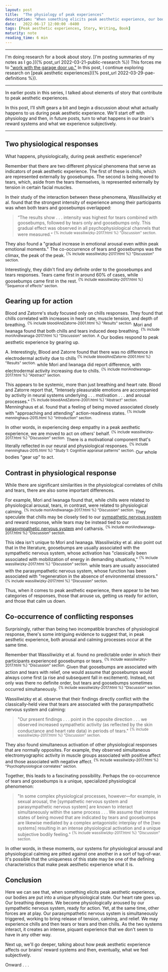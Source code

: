 ```yaml
---
layout: post
title:  "The physiology of peak experiences"
description: "When something elicits peak aesthetic experience, our bodies are put into a unique physiological state that mingles elements of both tension and release."
date:   2022-06-17 12:00:00 -0400
tags: [Peak aesthetic experiences, Story, Writing, Book]
maturity: note
reading_time: 6 min
---
```


---

I'm doing research for a book about story. [I'm posting summaries of my notes as I go.]({% post_url 2022-03-21-public-research %}) This forces me to ["work with the garage door up."](https://notes.andymatuschak.org/Work_with_the_garage_door_up) In this post, I continue exploring research on [peak aesthetic experiences]({% post_url 2022-03-29-pae-definitions %}).

---

In earlier posts in this series, I talked about elements of story that contribute to peak aesthetic experiences.

In this post, I’ll shift gears a bit and begin a discussion about what actually happens to us during peak aesthetic experience. We'll start off with physiology and then, in future posts, turn to what happens in our brain's reward systems and what we experience subjectively.

---

## Two physiological responses

What happens, physiologically, during peak aesthetic experience? 

Remember that there are two different physical phenomena that serve as indicators of peak aesthetic experience. The first of these is chills, which are represented externally by goosebumps. The second is being moved to tears, which, aside from the tears themselves, is represented externally by tension in certain facial muscles.

In their study of the interaction between these phenomena, Wassililwizky et al. found that the strongest intensity of experience among their participants was when both tears and goosebumps overlapped:

> “The results show . . . intensity was highest for tears combined with goosebumps, followed by tears only and goosebumps only. This gradual effect was observed in all psychophysiological channels that were measured.” <sup>{% include wassiliwizky-2017.html %} "Discussion" section.</sup>

They also found a "gradual increase in emotional arousal even within peak emotional moments." The co-occurrence of tears and goosebumps was the climax, the peak of the peak. <sup>{% include wassiliwizky-2017.html %} "Discussion" section.</sup>

Interestingly, they didn't find any definite order to the goosebumps and tears responses. Tears came first in around 60% of cases, while goosebumps came first in the rest. <sup>{% include wassiliwizky-2017.html %} "Sequence of effects" section.</sup>

## Gearing up for action

Blood and Zatorre's study focused only on chills responses. They found that chills correlated with increases in heart rate, muscle tension, and depth of breathing. <sup>{% include bloodAndZatorre-2001.html %} "Results" section.</sup> Mori and Iwanaga found that both chills and tears induced deep breathing. <sup>{% include moriAndIwanaga-2017.html %} "Discussion" section.</sup> <sup class="aside">A</sup> Our bodies respond to peak aesthetic experience by gearing up.

<aside>
A. Interestingly, Blood and Zatorre found that there was no difference in electrodermal activity due to chills <sup>{% include bloodAndZatorre-2001.html %} "Results" section.</sup> while Mori and Iwanaga did report difference, with electrodermal activity increasing due to chills. <sup>{% include moriAndIwanaga-2017.html %} "Abstract" section.</sup>
</aside>

This appears to be systemic, more than just breathing and heart rate. Blood and Zatorre report that, "Intensely pleasurable emotions are accompanied by activity in neural systems underlying . . . motivation . . . and arousal processes." <sup>{% include bloodAndZatorre-2001.html %} "Abstract" section.</sup> Menninghaus et al. found that a feeling of being moved associated closely with "approaching and attending" action-readiness states. <sup>{% include menninghaus-2015.html %} "Introduction" section.</sup> 

In other words, in experiencing deep empathy in a peak aesthetic experience, we are moved to act on others' behalf. <sup>{% include wassiliwizky-2017.html %} "Discussion" section.</sup> There is a motivational component that's literally reflected in our neural and physiological responses. <sup>{% include menninghaus-2015.html %} "Study 1: Cognitive appraisal patterns" section.</sup> Our whole bodies "gear up" to act. 

## Contrast in physiological response

While there are significant similarities in the physiological correlates of chills and tears, there are also some important differences.

For example, Mori and Iwanaga found that, while chills were related to physiological arousal, tears, in contrast, were related to physiological calming. <sup>{% include moriAndIwanaga-2017.html %} "Discussion" section.</sup> They speculate that chills may be closely tied to our [sympathetic nervous system](https://en.wikipedia.org/wiki/Sympathetic_nervous_system) and reward response, while tears may be instead tied to our [parasympathetic nervous system](https://en.wikipedia.org/wiki/Parasympathetic_nervous_system) and catharsis. <sup>{% include moriAndIwanaga-2017.html %} "Discussion" section.</sup>

This idea isn't unique to Mori and Iwanaga. Wassiliwizky et al. also point out that in the literature, goosebumps are usually associated with the sympathetic nervous system, whose activation has "classically been associated with mobilization of energy in demanding situations," <sup>{% include wassiliwizky-2017.html %} "Discussion" section.</sup> while tears are usually associated with the parasympathetic nervous system, whose function has been associated with "regeneration in the absence of environmental stressors." <sup>{% include wassiliwizky-2017.html %} "Discussion" section.</sup> 

Thus, when it comes to peak aesthetic experience, there appear to be two categories of responses, those that arouse us, getting us ready for action, and those that calm us down.

## Co-occurrence of conflicting responses

Surprisingly, rather than being two incompatible branches of physiological response, there's some intriguing evidence to suggest that, in peak aesthetic experience, both arousal and calming processes occur at the same time.

Remember that Wassiliwizky et al. found no predictable order in which their participants experienced goosebumps or tears. <sup>{% include wassiliwizky-2017.html %} "Discussion" section.</sup> Given that goosebumps are associated with action and tears with relief, one would assume that goosebumps would always come first (a rise and subsequent fall in excitement). Instead, not only was there no definite order, but tears and goosebumps sometimes occurred simultaneously. <sup>{% include wassiliwizky-2017.html %} "Discussion" section.</sup>

Wassiliwizky et al. observe that their findings directly conflict with the classically-held view that tears are associated with the parasympathetic nervous system and calming:

> "Our present findings . . . point in the opposite direction . . . we observed increased sympathetic activity (as reflected by the skin conductance and heart rate data) in periods of tears." <sup>{% include wassiliwizky-2017.html %} "Discussion" section.</sup> 

They also found simultaneous activation of other physiological responses that are normally opposites. For example, they observed simultaneous electromyographic activity in muscle groups associated with positive affect and those associated with negative affect. <sup>{% include wassiliwizky-2017.html %} "Psychophysiological correlates" section.</sup> 

Together, this leads to a fascinating possibility. Perhaps the co-occurrence of tears and goosebumps is a unique, specialized physiological phenomenon:

> "In some complex physiological processes, however—for example, in sexual arousal, the [sympathetic nervous system and parasympathetic nervous system] are known to interact simultaneously within the same process . . . We assume that intense states of being moved that are indicated by tears and goosebumps are likewise mediated by a complex antagonistic interplay of the [two systems] resulting in an intense physiological activation and a unique subjective bodily feeling." <sup>{% include wassiliwizky-2017.html %} "Discussion" section.</sup> 

In other words, in these moments, our systems for physiological arousal and physiological calming are pitted against one another in a sort of tug-of-war. It's possible that the uniqueness of this state may be one of the defining characteristics that make peak aesthetic experience what it is.

## Conclusion

Here we can see that, when something elicits peak aesthetic experience, our bodies are put into a unique physiological state. Our heart rate goes up. Our breathing deepens. We become physiologically aroused by our sympathetic nervous system, ready for action. Yet, at the same time, other forces are at play. Our parasympathetic nervous system is simultaneously triggered, working to bring release of tension, calming, and relief. We may experience chills and then tears or tears and then chills. As the two systems interact, it creates an intense, piquant experience that we don't seem to have in any other way.

Next up, we'll go deeper, talking about how peak aesthetic experience affects our brains' reward systems and then, eventually, what we feel subjectively. 

Onward . . .